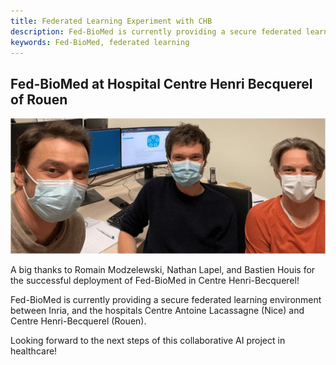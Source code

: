 ```yaml
---
title: Federated Learning Experiment with CHB
description: Fed-BioMed is currently providing a secure federated learning environment between Inria and the hospitals Centre Antoine Lacassagne (Nice) and Centre Henri-Becquerel (Rouen)
keywords: Fed-BioMed, federated learning
---
```

## Fed-BioMed at Hospital Centre Henri Becquerel of Rouen

![cal](../assets/img/CHB_team.jpg#img-centered-md)


A big thanks to Romain Modzelewski, Nathan Lapel, and Bastien Houis for the successful deployment of Fed-BioMed in Centre Henri-Becquerel!

Fed-BioMed is currently providing a secure federated learning environment between Inria, and the hospitals Centre Antoine Lacassagne (Nice) and Centre Henri-Becquerel (Rouen).

Looking forward to the next steps of this collaborative AI project in healthcare!
